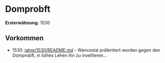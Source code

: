 # Domprobft

**Ersterwähnung:** 1530

## Vorkommen
- 1530: [jahre/1530/README.md](../jahre/1530/README.md) – Wenceslai präſentiert worden gegen den Domprobft,
in ſolhes Lehen ihn zu inveſtieren...
